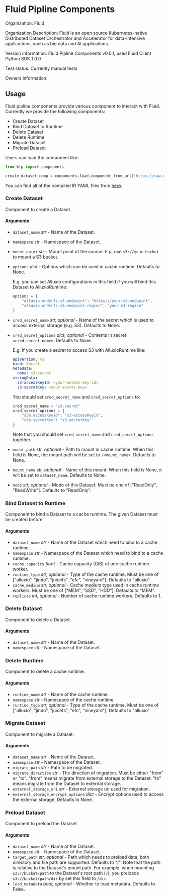 # Fluid Pipline Components

Organization: Fluid

Organization Description: Fluid is an open source Kubernetes-native Distributed Dataset Orchestrator and Accelerator for data-intensive applications, such as big data and AI applications.

Version information: Fluid Pipline Components v0.0.1, used Fluid Client Python SDK 1.0.0

Test status: Currently manual tests

Owners information:

## Usage

Fluid pipline components provide various component to interact with Fluid. Currently we provide the following components:
- Create Dataset
- Bind Dataset to Runtime
- Delete Dataset
- Delete Runtime
- Migrate Dataset
- Preload Dataset

Users can load the component like:
```python
from kfp import components

create_dataset_comp = components.load_component_from_url('https://raw.githubusercontent.com/kubeflow/pipelines/master/components/fluid/src/component_metadata/create_dataset.yaml')
```

You can find all of the compiled IR YAML files from [here](https://github.com/kubeflow/pipelines/tree/master/components/fluid/src/component_metadata).

### Create Dataset
Component to create a Dataset.
#### Arguments
- `dataset_name` _str_ - Name of the Dataset.
- `namespace` _str_ - Namespace of the Dataset.
- `mount_point` _str_ - Mount point of the source. E.g. use `s3://your-bucket` to mount a S3 bucket.
- `options` _dict_ - Options which can be used in cache runtime. Defaults to None.
  
  E.g. you can set Alluxio configurations in this field if you will bind this Dataset to AlluxioRuntime:
  ```python
  options = {
      "alluxio.underfs.s3.endpoint": "https://your-s3-endpoint",
      "alluxio.underfs.s3.endpoint.region": "your-s3-region"
  }
  ``` 
- `cred_secret_name` _str, optional_ - Name of the secret which is used to access external storage (e.g. S3). Defaults to None.
- `cred_secret_options` _dict, optional_ - Contents in secret `<cred_secret_name>`. Defaults to None.
  
  E.g. If you create a secret to access S3 with AlluxioRuntime like:
  ```yaml
  apiVersion: v1
  kind: Secret
  metadata:
    name: s3-secret
  stringData:
    s3-accessKeyId: <your-access-key-id>
    s3-secretKey: <your-secret-key>
  ```
  You should set `cred_secret_name` and `cred_secret_options` to:
  ```python
  cred_secret_name = "s3-secret"
  cred_secret_options = {
      "s3a.accessKeyId": "s3-accessKeyId",
      "s3a.secretKey": "s3-secretKey"
  }
  ```
  Note that you should set `cred_secret_name` and `cred_secret_options` together.
- `mount_path` _str, optional_ - Path to mount in cache runtime. When this field is None, the mount path will be set to `/<mount_name>`. Defaults to None.
- `mount_name` _str, optional_ - Name of this mount. When this field is None, it will be set to `dataset_name`. Defaults to None.
- `mode` _str, optional_ - Mode of this Dataset. Must be one of ["ReadOnly", "ReadWrite"]. Defaults to "ReadOnly".

### Bind Dataset to Runtime
Component to bind a Dataset to a cache runtime. The given Dataset must be created before.
#### Arguments
- `dataset_name` _str_ - Name of the Dataset which need to bind to a cache runtime.
- `namespace` _str_ - Namespace of the Dataset which need to bind to a cache runtime.
- `cache_capacity` _float_ - Cache capacity (GiB) of one cache runtime worker.
- `runtime_type` _str, optional_ - Type of the cache runtime.
  Must be one of ["alluxio", "jindo", "juicefs", "efc", "vineyard"]. Defaults to "alluxio".
- `cache_medium` _str, optional_ - Cache medium type used in cache runtime workers.
  Must be one of ["MEM", "SSD", "HDD"]. Defaults to "MEM".
- `replicas` _int, optional_ - Number of cache runtime workers. Defaults to 1.

### Delete Dataset
Component to delete a Dataset.
#### Arguments
- `dataset_name` _str_ - Name of the Dataset.
- `namespace` _str_ - Namespace of the Dataset.

### Delete Runtime
Component to delete a cache runtime.
#### Arguments
- `runtime_name` _str_ - Name of the cache runtime.
- `namespace` _str_ - Namespace of the cache runtime.
- `runtime_type` _str, optional_ - Type of the cache runtime. Must be one of ["alluxio", "jindo", "juicefs", "efc", "vineyard"]. Defaults to "alluxio".

### Migrate Dataset
Component to migrate a Dataset.
#### Arguments
- `dataset_name` _str_ - Name of the Dataset.
- `namespace` _str_ - Namespace of the Dataset.
- `migrate_path` _str_ - Path to be migrated.
- `migrate_direction` _str_ - The direction of migration. Must be either "from" or "to". "from" means migrate from external storage to the Dataset. "to" means migrate from the Dataset to external storage.
- `external_storage_uri` _str_ - External storage uri used for migration.
- `external_storage_encrypt_options` _dict_ - Encrypt options used to access the external storage. Defaults to None.

### Preload Dataset
Component to preload the Dataset.
#### Arguments
- `dataset_name` _str_ - Name of the Dataset.
- `namespace` _str_ - Namespace of the Dataset.
- `target_path` _str, optional_ - Path which needs to preload data, both directory and file path are supported. Defaults to "/".
  Note that the path is relative to the Dataset's mount path.
  For example, when mounting `s3://bucket/path` to the Dataset's root path (`/`), you preloads `s3://bucket/path/dir` by set this field to `/dir`.
- `load_metadata` _bool, optional_ - Whether to load metadata. Defaults to False.
